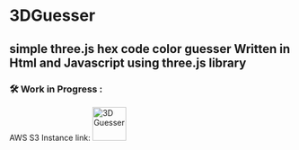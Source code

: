 # 3DGuesser
 simple three.js hex code color guesser
Written in Html and Javascript using three.js library
---

### :hammer_and_wrench: Work in Progress :
AWS S3 Instance link: <a href="https://3dguesser.s3.us-east-2.amazonaws.com/guesser3Dshare.html">
    <img src="https://upload.wikimedia.org/wikipedia/commons/thumb/3/3a/Cube-dynamic-premium.png/512px-Cube-dynamic-premium.png"  width="60" alt="3D Guesser"/>
  </a>
